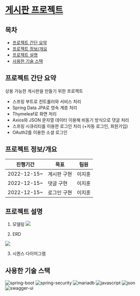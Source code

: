 # [게시판 프로젝트](http://github.com/ji-hoooon/BootProject)


## 목차
* [프로젝트 간단 요약](#프로젝트-간단-요약)<br>
* [프로젝트 정보/개요](#프로젝트-정보개요)<br>
* [프로젝트 설명](#프로젝트-설명)<br>
* [사용한 기술 스택](#사용한-기술-스택)<br>


## 프로젝트 간단 요약
상용 가능한 게시판을 만들기 위한 프로젝트
* 스프링 부트로 컨트롤러와 서비스 처리
* Spring Data JPA로 영속 계층 처리
* Thymeleaf로 화면 처리
* Axios와 JSON 문자열 데이터 이용해 비동기 방식으로 댓글 처리
* 스프링 시큐리티를 이용한 로그인 처리 (+자동 로그인, 회원가입)
* OAuth2를 이용한 소셜 로그인


## 프로젝트 정보/개요
|진행기간|목표|팀원|
|------|---|---|
|2022-12-15~ | 게시판 구현 |이지훈|
|2022-12-15~ | 댓글 구현 |이지훈|
|2022-12-15~ | 로그인 구현 |이지훈|


## 프로젝트 설명
1. 모델링
   <img src="https://img1.daumcdn.net/thumb/R1280x0/?scode=mtistory2&fname=https%3A%2F%2Fblog.kakaocdn.net%2Fdn%2Fcpiua4%2FbtrTR7YKI2d%2FEV4Dni7RyEkJ91deuAahW0%2Fimg.png">

2. ERD 
<img src="https://img1.daumcdn.net/thumb/R1280x0/?scode=mtistory2&fname=https%3A%2F%2Fblog.kakaocdn.net%2Fdn%2Fdk5CA5%2FbtrTReKyvEJ%2F9LuSipELSbTEJVOk1jKU7K%2Fimg.png">
          
3. 시퀀스 다이어그램



## 사용한 기술 스택
![spring-boot](https://img.shields.io/badge/Spring_Boot-F2F4F9?style=for-the-badge&logo=spring-boot)
![spring-security](https://img.shields.io/badge/Spring_Security-6DB33F?style=for-the-badge&logo=Spring-Security&logoColor=white)
![mariadb](https://img.shields.io/badge/MariaDB-003545?style=for-the-badge&logo=mariadb&logoColor=white)
![javascript](https://img.shields.io/badge/JavaScript-323330?style=for-the-badge&logo=javascript&logoColor=F7DF1E)
![json](https://img.shields.io/badge/json-5E5C5C?style=for-the-badge&logo=json&logoColor=white)
![swagger-ui](https://img.shields.io/badge/Swagger-85EA2D?style=for-the-badge&logo=Swagger&logoColor=white)
